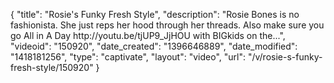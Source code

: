 {
    "title": "Rosie's Funky Fresh Style",
    "description": "Rosie Bones is no fashionista. She just reps her hood through her threads. Also make sure you go All in A Day http:\/\/youtu.be\/tjUP9_JjHOU with BIGkids on the...",
    "videoid": "150920",
    "date_created": "1396646889",
    "date_modified": "1418181256",
    "type": "captivate",
    "layout": "video",
    "url": "\/v\/rosie-s-funky-fresh-style\/150920"
}
